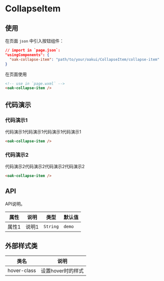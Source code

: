 # CollapseItem

## 使用

在页面 `json` 中引入按钮组件：

```json
// import in `page.json`:
"usingComponents": {
  "oak-collapse-item": "path/to/your/oakui/CollapseItem/collapse-item"
}
```

在页面使用
```html
<!-- use in `page.wxml` -->
<oak-collapse-item />
```

## 代码演示
### 代码演示1
代码演示1代码演示1代码演示1代码演示1
```html
<oak-collapse-item />
```

### 代码演示2
代码演示2代码演示2代码演示2代码演示2
```html
<oak-collapse-item />
```


## API
API说明。

| 属性 | 说明 | 类型 | 默认值 |
|-----------|-----------|-----------|-------------|
| 属性1 | 说明1 | `String` | `demo` |


## 外部样式类

| 类名 | 说明 |
|-----------|-----------|
| hover-class | 设置hover时的样式 |


